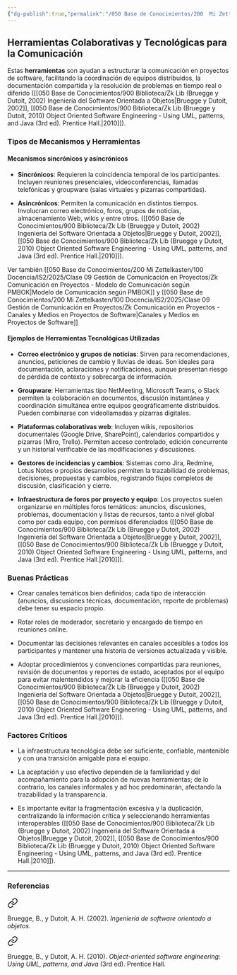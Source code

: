 ```yaml
---
{"dg-publish":true,"permalink":"/050 Base de Conocimientos/200  Mi Zettelkasten/100 Docencia/IS2/2025/Clase 09 Gestión de Comunicación en Proyectos/Zk Comunicación en Proyectos - Herramientas Colaborativas y Tecnológicas para la Comunicación/","tags":["#definir"]}
---
```


## Herramientas Colaborativas y Tecnológicas para la Comunicación

Estas **herramientas** son ayudan a estructurar la comunicación en proyectos de software, facilitando la coordinación de equipos distribuidos, la documentación compartida y la resolución de problemas en tiempo real o diferido ([[050 Base de Conocimientos/900 Biblioteca/Zk Lib (Bruegge y Dutoit, 2002) Ingeniería del Software Orientada a Objetos\|Bruegge y Dutoit, 2002]], [[050 Base de Conocimientos/900 Biblioteca/Zk Lib (Bruegge y Dutoit, 2010) Object Oriented Software Engineering -  Using UML, patterns, and Java (3rd ed). Prentice Hall.\|2010]]).

### Tipos de Mecanismos y Herramientas

#### Mecanismos sincrónicos y asincrónicos

- **Sincrónicos**: Requieren la coincidencia temporal de los participantes. Incluyen reuniones presenciales, videoconferencias, llamadas telefónicas y groupware (salas virtuales y pizarras compartidas).
    
- **Asincrónicos**: Permiten la comunicación en distintos tiempos. Involucran correo electrónico, foros, grupos de noticias, almacenamiento Web, wikis y entre otros. ([[050 Base de Conocimientos/900 Biblioteca/Zk Lib (Bruegge y Dutoit, 2002) Ingeniería del Software Orientada a Objetos\|Bruegge y Dutoit, 2002]], [[050 Base de Conocimientos/900 Biblioteca/Zk Lib (Bruegge y Dutoit, 2010) Object Oriented Software Engineering -  Using UML, patterns, and Java (3rd ed). Prentice Hall.\|2010]]).

Ver también [[050 Base de Conocimientos/200  Mi Zettelkasten/100 Docencia/IS2/2025/Clase 09 Gestión de Comunicación en Proyectos/Zk Comunicación en Proyectos - Modelo de Comunicación según PMBOK\|Modelo de Comunicación según PMBOK]] y [[050 Base de Conocimientos/200  Mi Zettelkasten/100 Docencia/IS2/2025/Clase 09 Gestión de Comunicación en Proyectos/Zk Comunicación en Proyectos - Canales y Medios en Proyectos de Software\|Canales y Medios en Proyectos de Software]]

#### Ejemplos de Herramientas Tecnológicas Utilizadas

- **Correo electrónico y grupos de noticias**: Sirven para recomendaciones, anuncios, peticiones de cambio y lluvias de ideas. Son ideales para documentación, aclaraciones y notificaciones, aunque presentan riesgo de pérdida de contexto y sobrecarga de información.
    
- **Groupware**: Herramientas tipo NetMeeting, Microsoft Teams, o Slack permiten la colaboración en documentos, discusión instantánea y coordinación simultánea entre equipos geográficamente distribuidos. Pueden combinarse con videollamadas y pizarras digitales. 
    
- **Plataformas colaborativas web**: Incluyen wikis, repositorios documentales (Google Drive, SharePoint), calendarios compartidos y pizarras (Miro, Trello). Permiten acceso controlado, edición concurrente y un historial verificable de las modificaciones y discusiones.
    
- **Gestores de incidencias y cambios**: Sistemas como Jira, Redmine, Lotus Notes o propios desarrollos permiten la trazabilidad de problemas, decisiones, propuestas y cambios, registrando flujos completos de discusión, clasificación y cierre.
    
- **Infraestructura de foros por proyecto y equipo**: Los proyectos suelen organizarse en múltiples foros temáticos: anuncios, discusiones, problemas, documentación y listas de recursos, tanto a nivel global como por cada equipo, con permisos diferenciados ([[050 Base de Conocimientos/900 Biblioteca/Zk Lib (Bruegge y Dutoit, 2002) Ingeniería del Software Orientada a Objetos\|Bruegge y Dutoit, 2002]], [[050 Base de Conocimientos/900 Biblioteca/Zk Lib (Bruegge y Dutoit, 2010) Object Oriented Software Engineering -  Using UML, patterns, and Java (3rd ed). Prentice Hall.\|2010]]).
    
### Buenas Prácticas

- Crear canales temáticos bien definidos; cada tipo de interacción (anuncios, discusiones técnicas, documentación, reporte de problemas) debe tener su espacio propio.
    
- Rotar roles de moderador, secretario y encargado de tiempo en reuniones online.
    
- Documentar las decisiones relevantes en canales accesibles a todos los participantes y mantener una historia de versiones actualizada y visible.
    
- Adoptar procedimientos y convenciones compartidas para reuniones, revisión de documentos y reportes de estado, aceptados por el equipo para evitar malentendidos y mejorar la eficiencia ([[050 Base de Conocimientos/900 Biblioteca/Zk Lib (Bruegge y Dutoit, 2002) Ingeniería del Software Orientada a Objetos\|Bruegge y Dutoit, 2002]], [[050 Base de Conocimientos/900 Biblioteca/Zk Lib (Bruegge y Dutoit, 2010) Object Oriented Software Engineering -  Using UML, patterns, and Java (3rd ed). Prentice Hall.\|2010]]).
    
### Factores Críticos

- La infraestructura tecnológica debe ser suficiente, confiable, mantenible y con una transición amigable para el equipo.
    
- La aceptación y uso efectivo dependen de la familiaridad y del acompañamiento para la adopción de nuevas herramientas; de lo contrario, los canales informales y ad hoc predominarán, afectando la trazabilidad y la transparencia.
    
- Es importante evitar la fragmentación excesiva y la duplicación, centralizando la información crítica y seleccionando herramientas interoperables ([[050 Base de Conocimientos/900 Biblioteca/Zk Lib (Bruegge y Dutoit, 2002) Ingeniería del Software Orientada a Objetos\|Bruegge y Dutoit, 2002]], [[050 Base de Conocimientos/900 Biblioteca/Zk Lib (Bruegge y Dutoit, 2010) Object Oriented Software Engineering -  Using UML, patterns, and Java (3rd ed). Prentice Hall.\|2010]]).

---
### Referencias

<div class="transclusion internal-embed is-loaded"><a class="markdown-embed-link" href="/050 Base de Conocimientos/900 Biblioteca/Zk Lib (Bruegge y Dutoit, 2002) Ingeniería del Software Orientada a Objetos/#921cfa" aria-label="Open link"><svg xmlns="http://www.w3.org/2000/svg" width="24" height="24" viewBox="0 0 24 24" fill="none" stroke="currentColor" stroke-width="2" stroke-linecap="round" stroke-linejoin="round" class="svg-icon lucide-link"><path d="M10 13a5 5 0 0 0 7.54.54l3-3a5 5 0 0 0-7.07-7.07l-1.72 1.71"></path><path d="M14 11a5 5 0 0 0-7.54-.54l-3 3a5 5 0 0 0 7.07 7.07l1.71-1.71"></path></svg></a><div class="markdown-embed">



Bruegge, B., y Dutoit, A. H. (2002). _Ingeniería de software orientado a objetos_. 

</div></div>


<div class="transclusion internal-embed is-loaded"><a class="markdown-embed-link" href="/050 Base de Conocimientos/900 Biblioteca/Zk Lib (Bruegge y Dutoit, 2010) Object Oriented Software Engineering -  Using UML, patterns, and Java (3rd ed). Prentice Hall./#157cb0" aria-label="Open link"><svg xmlns="http://www.w3.org/2000/svg" width="24" height="24" viewBox="0 0 24 24" fill="none" stroke="currentColor" stroke-width="2" stroke-linecap="round" stroke-linejoin="round" class="svg-icon lucide-link"><path d="M10 13a5 5 0 0 0 7.54.54l3-3a5 5 0 0 0-7.07-7.07l-1.72 1.71"></path><path d="M14 11a5 5 0 0 0-7.54-.54l-3 3a5 5 0 0 0 7.07 7.07l1.71-1.71"></path></svg></a><div class="markdown-embed">



Bruegge, B., y Dutoit, A. H. (2010). _Object-oriented software engineering: Using UML, patterns, and Java_ (3rd ed). Prentice Hall. 

</div></div>


